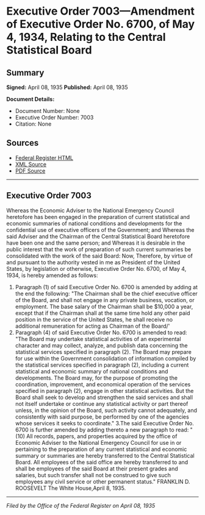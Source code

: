 # Executive Order 7003—Amendment of Executive Order No. 6700, of May 4, 1934, Relating to the Central Statistical Board

## Summary

**Signed:** April 08, 1935
**Published:** April 08, 1935

**Document Details:**
- Document Number: None
- Executive Order Number: 7003
- Citation: None

## Sources
- [Federal Register HTML](https://www.presidency.ucsb.edu/documents/executive-order-7003-amendment-executive-order-no-6700-may-4-1934-relating-the-central)
- [XML Source](None)
- [PDF Source](None)

---

## Executive Order 7003

Whereas the Economic Adviser to the National Emergency Council heretofore has been engaged in the preparation of current statistical and economic summaries of national conditions and developments for the confidential use of executive officers of the Government; and
Whereas the said Adviser and the Chairman of the Central Statistical Board heretofore have been one and the same person; and
Whereas it is desirable in the public interest that the work of preparation of such current summaries be consolidated with the work of the said Board:
Now, Therefore, by virtue of and pursuant to the authority vested in me as President of the United States, by legislation or otherwise, Executive Order No. 6700, of May 4, 1934, is hereby amended as follows:
1. Paragraph (1) of said Executive Order No. 6700 is amended by adding at the end the following: "The Chairman shall be the chief executive officer of the Board, and shall not engage in any private business, vocation, or employment. The base salary of the Chairman shall be $10,000 a year, except that if the Chairman shall at the same time hold any other paid position in the service of the United States, he shall receive no additional remuneration for acting as Chairman of the Board/'
2. Paragraph (4) of said Executive Order No. 6700 is amended to read: "The Board may undertake statistical activities of an experimental character and may collect, analyze, and publish data concerning the statistical services specified in paragraph (2). The Board may prepare for use within the Government consolidation of information compiled by the statistical services specified in paragraph (2), including a current statistical and economic summary of national conditions and developments. The Board may, for the purpose of promoting the coordination, improvement, and economical operation of the services specified in paragraph (2), engage in other statistical activities. But the Board shall seek to develop and strengthen the said services and shall not itself undertake or continue any statistical activity or part thereof unless, in the opinion of the Board, such activity cannot adequately, and consistently with said purpose, be performed by one of the agencies whose services it seeks to coordinate."
3.The said Executive Order No. 6700 is further amended by adding thereto a new paragraph to read: "(10) All records, papers, and properties acquired by the office of Economic Adviser to the National Emergency Council for use in or pertaining to the preparation of any current statistical and economic summary or summaries are hereby transferred to the Central Statistical Board. All employees of the said office are hereby transferred to and shall be employees of the said Board at their present grades and salaries, but such transfer shall not be construed to give such employees any civil service or other permanent status."
FRANKLIN D. ROOSEVELT
The White House,April 8, 1935.

---

*Filed by the Office of the Federal Register on April 08, 1935*
